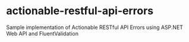 # actionable-restful-api-errors
Sample implementation of Actionable RESTful API Errors using ASP.NET Web API and FluentValidation
